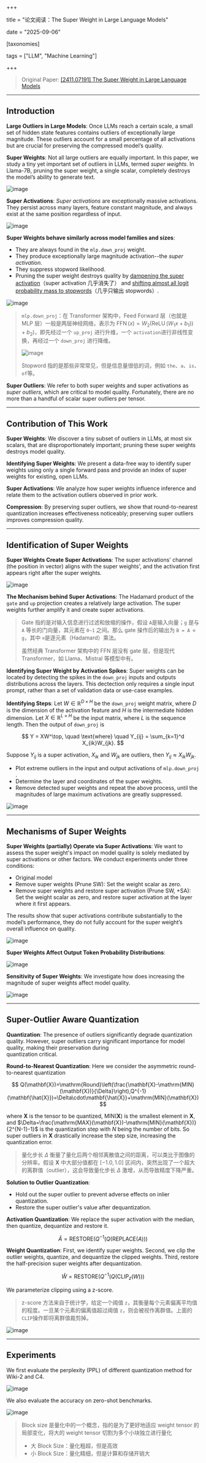+++

title = "论文阅读：The Super Weight in Large Language Models"

date = "2025-09-06"

[taxonomies]

tags = ["LLM",  "Machine Learning"]

+++

> Original Paper: [[2411.07191] The Super Weight in Large Language Models](https://arxiv.org/abs/2411.07191)

---

## Introduction

**Large Outliers in Large Models**: Once LLMs reach a certain scale, a small set of hidden state features contains outliers of exceptionally large magnitude. These outliers account for a small percentage of all activations but are crucial for preserving the compressed model’s quality.

**Super Weights**: Not all large outliers are equally important. In this paper, we study a tiny yet important set of outliers in LLMs, termed *super weights*. In Llama-7B, pruning the super weight, a single scalar, completely destroys the model’s ability to generate text.

![image](assets/image-20250906104045-xl09xfx.png "Super Weight Phenomenon: Pruning a single super weight can completely destroy a LLM's ability to generate text. On the left, the original Llama-7B produces a reasonable completion. On the right, after pruning the super weight, Llama-7B generates complete gibberish.")​

**Super Activations**: *Super activations* are exceptionally massive activations. They persist across many layers, feature constant magnitude, and always exist at the same position regardless of input.

![image](assets/image-20250906111713-x3jh79f.png "Super activations: Exceptionally massive activations")​

**Super Weights behave similarly across model families and sizes**:

- They are always found in the `mlp.down_proj`​ weight.
- They produce exceptionally large magnitude activation--the *super activation*.
- They suppress stopword likelihood.
- Pruning the super weight destroys quality by <u>dampening the super activation</u>（super activation 几乎消失了） and <u>shifting almost all logit probability mass to stopwords</u>（几乎只输出 stopwords）.

![image](assets/image-20250906111816-u8ibtvm.png "How Super Weights behave: (1) Super weights are often found in an early layer's down projection (2) Super activations are propagated through skip connections. (3) This has a effect of suppressing stopword likelihoods in the final logits.")​

> `mlp.down_proj`​：在 Transformer 架构中，Feed Forward 层（也就是 MLP 层）一般是两层神经网络，表示为 $\operatorname{FFN}(x) = W_2(\operatorname{ReLU}(W_1x + b_1)) + b_2)$，即先经过一个 `up_proj`​ 进行升维，一个 `activation`​ 进行非线性变换，再经过一个 `down_proj`​ 进行降维。
>
> ![image](assets/image-20250906103003-ltmazal.png)​
>
> Stopword 指的是那些非常常见，但是信息量很低的词，例如 `the`​、`a`​、`is`​、`of`​ 等。

**Super Outliers**: We refer to both super weights and super activations as *super outliers*, which are critical to model quality. Fortunately, there are no more than a handful of scalar super outliers per tensor.

---

## Contribution of This Work

**Super Weights**: We discover a tiny subset of outliers in LLMs, at most six scalars, that are disproportionately important; pruning these super weights destroys model quality.

**Identifying Super Weights**: We present a data-free way to identify super weights using only a single forward pass and provide an index of super weights for existing, open LLMs.

**Super Activations**: We analyze how super weights influence inference and relate them to the activation outliers observed in prior work.

**Compression**: By preserving super outliers, we show that round-to-nearest quantization increases effectiveness noticeably; preserving super outliers improves compression quality.

---

## Identification of Super Weights

**Super Weights Create Super Activations**: The super activations' channel (the position in vector) aligns with the super weights', and the activation first appears right after the super weights.

![image](assets/image-20250906105604-xtl5z4e.png "Pruning the super weight decreases the super activation's magnitude by 75%.")​

**The Mechanism behind Super Activations**: The Hadamard product of the `gate`​ and `up`​ projection creates a relatively large activation. The super weights further amplify it and create super activations.

> Gate 指的是对输入信息进行过滤和放缩的操作，假设 `A`​ 是输入向量；`g`​ 是与 `A`​ 等长的门向量，其元素在 `0~1`​ 之间。那么 gate 操作后的输出为 `B = A ⊙ g`​，其中 `⊙`​ 是逐元素（Hadamard）乘法。
>
> 虽然经典 Transformer 架构中的 FFN 层没有 gate 层，但是现代 Transformer，如 Llama、Mistral 等模型中有。

**Identifying Super Weight by Activation Spikes**: Super weights can be located by detecting the spikes in the `down_proj`​ inputs and outputs distributions across the layers. This dectection only requires a single input prompt, rather than a set of validation data or use-case examples.

**Identifying Steps**: Let $W \in \mathbb{R}^{D \times H}$ be the `down_proj`​ weight matrix, where $D$ is the dimension of the activation feature and $H$ is the intermediate hidden dimension. Let $X \in \mathbb{R}^{L \times H}$ be the input matrix, where $L$ is the sequence length. Then the output of `down_proj`​ is

$$
Y = XW^\top, \quad
\text{where} \quad Y_{ij} = \sum_{k=1}^d X_{ik}W_{jk}.
$$

Suppose $Y_{ij}$ is a super activation, $X_{ik}$ and $W_{jk}$ are outliers, then $Y_{ij} \approx X_{ik}W_{jk}$.

- Plot extreme outliers in the input and output activations of `mlp.down_proj`​.
- Determine the layer and coordinates of the super weights.
- Remove detected super weights and repeat the above process, until the magnitudes of large maximum activations are greatly suppressed.

![image](assets/image-20250906111713-x3jh79f.png "How to identify the super weights: The input has a large activation on layer 2. The value's channel index tells the row of super weight. The output has a large activation at layer 2. This value's channel index gives us the column of the super weight.")​

---

## Mechanisms of Super Weights

**Super Weights (partially) Operate via Super Activations**: We want to assess the super weight's impact on model quality is solely mediated by super activations or other factors. We conduct experiments under three conditions:

- Original model
- Remove super weights (Prune SW): Set the weight scalar as zero.
- Remove super weights and restore super activation (Prune SW, +SA): Set the weight scalar as zero, and restore super activation at the layer where it first appears.

The results show that super activations contribute substantially to the model’s performance, they do not fully account for the super weight’s overall influence on quality.

![image](assets/image-20250906151402-b1r818u.png "Super Weight Importance: &quot;Prune SW&quot; indicates pruning single super weight, &quot;Prune Non-SW&quot; indicates pruning other 7,000 largest-magnitude weights, &quot;Prune SW,+SA&quot; indicates pruning super weight but restoring super activation. The experiment is conducted to assess the model's accuracy on seven zero-shot datasets and perplexity on C4 and Wiki-2.")​

**Super Weights Affect Output Token Probability Distributions**:

![image](assets/image-20250906153301-pkr83su.png "Super Weights Suppress Stopwords: Removing super weights results in 2 to 5 times larger stopword probabilities, while non-stopwords decrease by 2 to 3 times.")​

**Sensitivity of Super Weights**: We investigate how does increasing the magnitude of super weights affect model quality.

![image](assets/image-20250906154045-bid5jgo.png "Amplifying Super Weight Improves Quality: There exists some scaling where quality is improved.")​

---

## Super-Outlier Aware Quantization

**Quantization**: The presence of outliers significantly degrade quantization quality. However, super outliers carry significant importance for model quality, making their preservation during  
quantization critical.

**Round-to-Nearest Quantization**: Here we consider the asymmetric round-to-nearest quantization

$$
Q(\mathbf{X})=\mathrm{Round}\left(\frac{\mathbf{X}-\mathrm{MIN}(\mathbf{X})}{\Delta}\right),Q^{-1}(\mathbf{\hat{X}})=\Delta\cdot\mathbf{\hat{X}}+\mathrm{MIN}(\mathbf{X})
$$

where $\mathbf{X}$ is the tensor to be quantized, $\mathrm{MIN}(\mathbf{X})$ is the smallest element in $\mathbf{X}$, and $\Delta=\frac{\mathrm{MAX}(\mathbf{X})-\mathrm{MIN}(\mathbf{X})}{2^{N-1}-1}$ is the quantization step with $N$ being the number of bits. So super outliers in $\mathbf{X}$ drastically increase the step size, increasing the quantization error.

> 量化步长 $\Delta$ 衡量了量化后两个相邻离散值之间的距离，可以类比于图像的分辨率。假设 $\mathbf{X}$ 中大部分值都在 $[-1.0, 1.0]$ 区间内，突然出现了一个超大的离群值（outlier），这会导致量化步长 $\Delta$ 激增，从而导致精度下降严重。

**Solution to Outlier Quantization**:

- Hold out the super outlier to prevent adverse effects on inlier quantization.
- Restore the super outlier's value after dequantization.

**Activation Quantization**: We replace the super activation with the median, then quantize, dequantize and restore it.

$$
\hat{A}=\mathrm{RESTORE}(Q^{-1}(Q(\mathrm{REPLACE}(A)))
$$

**Weight Quantization**: First, we identify super weights. Second, we clip the outlier weights, quantize, and dequantize the clipped weights. Third, restore the half-precision super weights after dequantization.

$$
\hat{W}=\mathrm{RESTORE}(Q^{-1}(Q(\mathrm{CLIP}_z(W)))
$$

We parameterize clipping using a z-score.

> z-score 方法来自于统计学，给定一个阈值 `z`​，其衡量每个元素偏离平均值的程度。一旦某个元素的偏离值超过阈值 `z`​，则会被视作离群值。上面的 `CLIP`​ 操作即将离群值裁剪掉。

![image](assets/image-20250906175810-cc0bc8e.png "Round-to-nearest with super-activation handling is competitive. Here, &quot;Naive W8A8&quot; indicates the naive round-to-nearest quantification, &quot;SmoothQuant&quot; is an advanced quantification method.")​

---

## Experiments

We first evaluate the perplexity (PPL) of different quantization method for Wiki-2 and C4.

![image](assets/image-20250906181755-c29ddf6.png "Handling the super activation improves activation quantization: FP16 indicates the un-quantized model.")​

We also evaluate the accuracy on zero-shot benchmarks.

![image](assets/image-20250906182114-jbxzt7u.png "Restoring super weight improves block scaling: Here &quot;RTN&quot; refers to &quot;round-to-nearest&quot;.")​

> Block size 是量化中的一个概念，指的是为了更好地适应 weight tensor 的局部变化，将大的 weight tensor 切割为多个小块独立进行量化
>
> - 大 Block Size：量化粗超，但是高效
> - 小 Block Size：量化精细，但是计算和存储开销大
